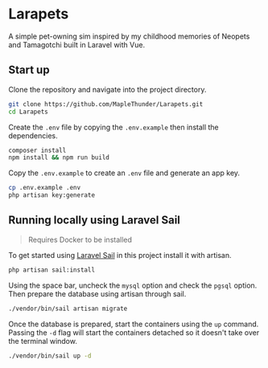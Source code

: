# Larapets

A simple pet-owning sim inspired by my childhood memories of Neopets and Tamagotchi built in Laravel with Vue.

## Start up

Clone the repository and navigate into the project directory.

```sh
git clone https://github.com/MapleThunder/Larapets.git
cd Larapets
```

Create the `.env` file by copying the `.env.example` then install the dependencies.

```sh
composer install
npm install && npm run build
```

Copy the `.env.example` to create an `.env` file and generate an app key.

```sh
cp .env.example .env
php artisan key:generate
```

## Running locally using Laravel Sail

> Requires Docker to be installed

To get started using [Laravel Sail](https://laravel.com/docs/12.x/sail#main-content) in this project install it with artisan.

```sh
php artisan sail:install
```

Using the space bar, uncheck the `mysql` option and check the `pgsql` option. Then prepare the database using artisan through sail.

```sh
./vendor/bin/sail artisan migrate
```

Once the database is prepared, start the containers using the `up` command. Passing the `-d` flag will start the containers detached so it doesn't take over the terminal window.

```sh
./vendor/bin/sail up -d
```
